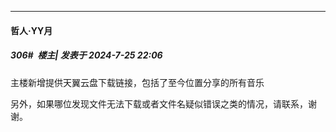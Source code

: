 ﻿
*****

####  哲人·YY月  
##### 306#         楼主| 发表于 2024-7-25 22:06

主楼新增提供天翼云盘下载链接，包括了至今位置分享的所有音乐

另外，如果哪位发现文件无法下载或者文件名疑似错误之类的情况，请联系，谢谢。

